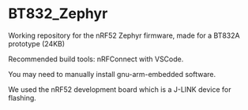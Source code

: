 # BT832_Zephyr
Working repository for the nRF52 Zephyr firmware, made for a BT832A prototype (24KB)

Recommended build tools: nRFConnect with VSCode.

You may need to manually install gnu-arm-embedded software. 

We used the nRF52 development board which is a J-LINK device for flashing.
